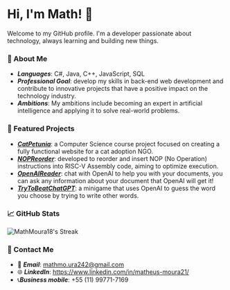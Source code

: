 # Hi, I'm Math! 👋
Welcome to my GitHub profile. I'm a developer passionate about technology, always learning and building new things.

### 🚀 About Me
- ***Languages***: C#, Java, C++, JavaScript, SQL
- ***Professional Goal***: develop my skills in back-end web development and contribute to innovative projects that have a positive impact on the technology industry.
- ***Ambitions***: My ambitions include becoming an expert in artificial intelligence and applying it to solve real-world problems.

### 🔧 Featured Projects
- <a href="https://github.com/MathMoura18/CatPetunia" target="_blank">***CatPetunia***</a>: a Computer Science course project focused on creating a fully functional website for a cat adoption NGO.
- <a href="https://github.com/MathMoura18/NOPReorder" target="_blank">***NOPReorder***</a>: developed to reorder and insert NOP (No Operation) instructions into RISC-V Assembly code, aiming to optimize execution.
- <a href="https://github.com/MathMoura18/OpenAIReader" target="_blank">***OpenAIReader***</a>: chat with OpenAI to help you with your documents, you can ask any information about your document that OpenAI will get it!
- <a href="https://github.com/MathMoura18/TryToBeatChatGPT" target="_blank">***TryToBeatChatGPT***</a>: a minigame that uses OpenAI to guess the word you choose by trying to write other words.

### 📈 GitHub Stats
![MathMoura18's Streak](https://github-readme-streak-stats.herokuapp.com/?user=MathMoura18&theme=vue-dark&hide_border=true)

### 📣 Contact Me
- 📧 ***Email***: mathmo.ura242@gmail.com
- 🌐 ***LinkedIn***: <a href="https://www.linkedin.com/in/matheus-moura21/" target="_blank">https://www.linkedin.com/in/matheus-moura21/</a>
- 📞***Business mobile***: +55 (11) 99771-7169
